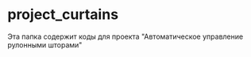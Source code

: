# project_curtains
Эта папка содержит коды для проекта "Автоматическое управление рулонными шторами"

